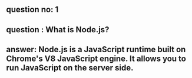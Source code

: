 
      
## question no: 1

## question : What is Node.js?

## answer: Node.js is a JavaScript runtime built on Chrome's V8 JavaScript engine. It allows you to run JavaScript on the server side.
      